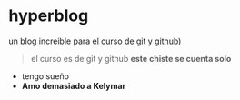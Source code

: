# hyperblog
un blog increible para [ el curso de git y github](https://plati.com/cursos/git-github/ "curso de git y github"))
> el curso es de git y github
> **este chiste se cuenta solo**

+ tengo sueño
+ **Amo demasiado a Kelymar**